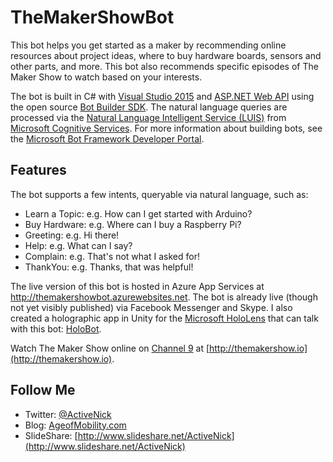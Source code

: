 # TheMakerShowBot
This bot helps you get started as a maker by recommending online resources about project ideas, where to buy hardware boards, sensors and other parts, and more. This bot also recommends specific episodes of The Maker Show to watch based on your interests.

The bot is built in C# with [Visual Studio 2015](http://www.visualstudio.com) and [ASP.NET Web API](http://www.asp.net/web-api) using the open source [Bot Builder SDK](https://github.com/Microsoft/BotBuilder). The natural language queries are processed via the [Natural Language Intelligent Service (LUIS)](https://www.microsoft.com/cognitive-services/en-us/language-understanding-intelligent-service-luis) from [Microsoft Cognitive Services](http://microsoft.com/cognitive). For more information about building bots, see the [Microsoft Bot Framework Developer Portal](https://dev.botframework.com/).

## Features
The bot supports a few intents, queryable via natural language, such as:
- Learn a Topic: e.g. How can I get started with Arduino?
- Buy Hardware: e.g. Where can I buy a Raspberry Pi?
- Greeting: e.g. Hi there!
- Help: e.g. What can I say?
- Complain: e.g. That's not what I asked for!
- ThankYou: e.g. Thanks, that was helpful!
 
The live version of this bot is hosted in Azure App Services at http://themakershowbot.azurewebsites.net. The bot is already live (though not yet visibly published) via Facebook Messenger and Skype. I also created a holographic app in Unity for the [Microsoft HoloLens](http://hololens.com) that can talk with this bot: [HoloBot](https://github.com/ActiveNick/HoloBot).

Watch The Maker Show online on [Channel 9](https://channel9.msdn.com/) at [http://themakershow.io](http://themakershow.io).

## Follow Me
* Twitter: [@ActiveNick](http://twitter.com/ActiveNick)
* Blog: [AgeofMobility.com](http://AgeofMobility.com)
* SlideShare: [http://www.slideshare.net/ActiveNick](http://www.slideshare.net/ActiveNick)
